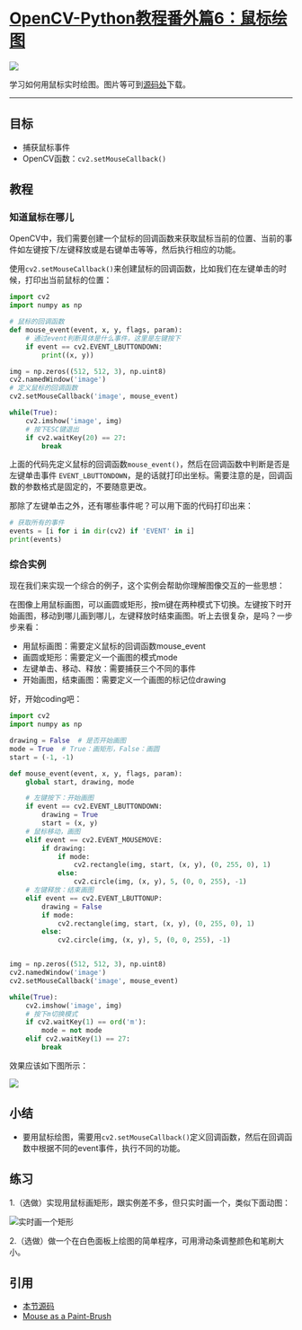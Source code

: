 # [OpenCV-Python教程番外篇6：鼠标绘图](http://codec.wang/opencv-python-extra-drawing-with-mouse/)

![](http://blog.codec.wang/cv2_live_draw_rectangle.gif)

学习如何用鼠标实时绘图。<!-- more -->图片等可到[源码处](#引用)下载。

---

## 目标

- 捕获鼠标事件
- OpenCV函数：`cv2.setMouseCallback()`

## 教程

### 知道鼠标在哪儿

OpenCV中，我们需要创建一个鼠标的回调函数来获取鼠标当前的位置、当前的事件如左键按下/左键释放或是右键单击等等，然后执行相应的功能。

使用`cv2.setMouseCallback()`来创建鼠标的回调函数，比如我们在左键单击的时候，打印出当前鼠标的位置：

```python
import cv2
import numpy as np

# 鼠标的回调函数
def mouse_event(event, x, y, flags, param):
    # 通过event判断具体是什么事件，这里是左键按下
    if event == cv2.EVENT_LBUTTONDOWN:
        print((x, y))

img = np.zeros((512, 512, 3), np.uint8)
cv2.namedWindow('image')
# 定义鼠标的回调函数
cv2.setMouseCallback('image', mouse_event)

while(True):
    cv2.imshow('image', img)
    # 按下ESC键退出
    if cv2.waitKey(20) == 27:
        break
```

上面的代码先定义鼠标的回调函数`mouse_event()`，然后在回调函数中判断是否是左键单击事件 `EVENT_LBUTTONDOWN`，是的话就打印出坐标。需要注意的是，回调函数的参数格式是固定的，不要随意更改。

那除了左键单击之外，还有哪些事件呢？可以用下面的代码打印出来：

```python
# 获取所有的事件
events = [i for i in dir(cv2) if 'EVENT' in i]
print(events)
```

### 综合实例

现在我们来实现一个综合的例子，这个实例会帮助你理解图像交互的一些思想：

在图像上用鼠标画图，可以画圆或矩形，按m键在两种模式下切换。左键按下时开始画图，移动到哪儿画到哪儿，左键释放时结束画图。听上去很复杂，是吗？一步步来看：

- 用鼠标画图：需要定义鼠标的回调函数mouse_event
- 画圆或矩形：需要定义一个画图的模式mode
- 左键单击、移动、释放：需要捕获三个不同的事件
- 开始画图，结束画图：需要定义一个画图的标记位drawing

好，开始coding吧：

```python
import cv2
import numpy as np

drawing = False  # 是否开始画图
mode = True  # True：画矩形，False：画圆
start = (-1, -1)

def mouse_event(event, x, y, flags, param):
    global start, drawing, mode

    # 左键按下：开始画图
    if event == cv2.EVENT_LBUTTONDOWN:
        drawing = True
        start = (x, y)
    # 鼠标移动，画图
    elif event == cv2.EVENT_MOUSEMOVE:
        if drawing:
            if mode:
                cv2.rectangle(img, start, (x, y), (0, 255, 0), 1)
            else:
                cv2.circle(img, (x, y), 5, (0, 0, 255), -1)
    # 左键释放：结束画图
    elif event == cv2.EVENT_LBUTTONUP:
        drawing = False
        if mode:
            cv2.rectangle(img, start, (x, y), (0, 255, 0), 1)
        else:
            cv2.circle(img, (x, y), 5, (0, 0, 255), -1)


img = np.zeros((512, 512, 3), np.uint8)
cv2.namedWindow('image')
cv2.setMouseCallback('image', mouse_event)

while(True):
    cv2.imshow('image', img)
    # 按下m切换模式
    if cv2.waitKey(1) == ord('m'):
        mode = not mode
    elif cv2.waitKey(1) == 27:
        break
```

效果应该如下图所示：

![](http://blog.codec.wang/cv2_mouse_drawing_rectangle_circle.jpg)

## 小结

- 要用鼠标绘图，需要用`cv2.setMouseCallback()`定义回调函数，然后在回调函数中根据不同的event事件，执行不同的功能。

## 练习

1.（选做）实现用鼠标画矩形，跟实例差不多，但只实时画一个，类似下面动图：

![实时画一个矩形](http://blog.codec.wang/cv2_live_draw_rectangle.gif)

2.（选做）做一个在白色面板上绘图的简单程序，可用滑动条调整颜色和笔刷大小。

## 引用

- [本节源码](https://github.com/codecwang/OpenCV-Python-Tutorial/tree/master/Extra-06-Drawing-with-Mouse)
- [Mouse as a Paint-Brush](http://opencv-python-tutroals.readthedocs.io/en/latest/py_tutorials/py_gui/py_mouse_handling/py_mouse_handling.html)